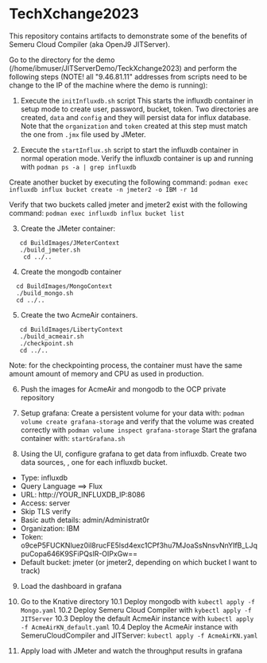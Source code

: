 # TechXchange2023

This repository contains artifacts to demonstrate some of the benefits
of Semeru Cloud Compiler (aka OpenJ9 JITServer).

Go to the directory for the demo (/home/ibmuser/JITServerDemo/TeckXchange2023)
and perform the following steps (NOTE! all "9.46.81.11" addresses from scripts need to be change to the IP of the machine where the demo is running):



1. Execute the `initInfluxdb.sh` script
This starts the influxdb container in setup mode to create user, password, bucket, token.
Two directories are created, `data` and `config` and they will persist data for influx database.
Note that the `organization` and `token` created at this step must match the one from `.jmx` file used by JMeter.


2. Execute the `startInflux.sh` script to start the influxdb container in normal operation mode.
Verify the influxdb container is up and running with
`podman ps -a | grep influxdb`

Create another bucket by executing the following command:
`podman exec influxdb influx bucket create -n jmeter2 -o IBM -r 1d`

Verify that two buckets called jmeter and jmeter2 exist with the following command:
`podman exec influxdb influx bucket list`


3. Create the JMeter container:
```
   cd BuildImages/JMeterContext
   ./build_jmeter.sh
    cd ../..
```

4. Create the mongodb container
```
  cd BuildImages/MongoContext
  ./build_mongo.sh
  cd ../..
```

5. Create the two AcmeAir containers.
```
   cd BuildImages/LibertyContext
   ./build_acmeair.sh
   ./checkpoint.sh
   cd ../..
```
  Note: for the checkpointing process, the container must have the same amount amount of memory and CPU as used in production.

6. Push the images for AcmeAir and mongodb to the OCP private repository

7. Setup grafana:
 Create a persistent volume for your data with:
`podman volume create grafana-storage`
and verify that the volume was created correctly with
`podman volume inspect grafana-storage`
Start the grafana container with:
`startGrafana.sh`

8. Using the UI, configure grafana to get data from influxdb.
  Create two data sources, , one for each influxdb bucket.
  - Type: influxdb
  - Query Language ==> Flux
  - URL: http://YOUR_INFLUXDB_IP:8086
  - Access: server
  - Skip TLS verify
  - Basic auth details: admin/Administrat0r
  - Organization: IBM
  - Token: o9ceP5FUCKNluez0il8rucFE5lsd4exc1CPf3hu7MJoaSsNnsvNnYIfB_LJqpuCopa646K9SFiPQslR-OIPxGw==
  - Default bucket: jmeter (or jmeter2, depending on which bucket I want to track)

9. Load the dashboard in grafana

10. Go to the Knative directory
10.1 Deploy mongodb with `kubectl apply -f Mongo.yaml`
10.2 Deploy Semeru Cloud Compiler with `kybectl apply -f JITServer`
10.3 Deploy the default AcmeAir instance with `kubectl apply -f AcmeAirKN_default.yaml`
10.4 Deploy the AcmeAir instance with SemeruCloudCompiler and JITServer: `kubectl apply -f AcmeAirKN.yaml`

11. Apply load with JMeter and watch the throughput results in grafana









